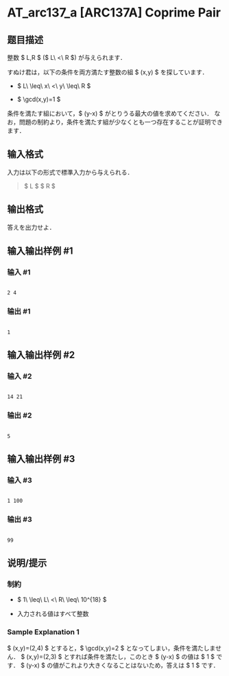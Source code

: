 # AT_arc137_a [ARC137A] Coprime Pair

## 题目描述

[problemUrl]: https://atcoder.jp/contests/arc137/tasks/arc137_a

整数 $ L,R $ ($ L\ <\ R $) が与えられます．

すぬけ君は，以下の条件を両方満たす整数の組 $ (x,y) $ を探しています．

- $ L\ \leq\ x\ <\ y\ \leq\ R $
- $ \gcd(x,y)=1 $

条件を満たす組において，$ (y-x) $ がとりうる最大の値を求めてください． なお，問題の制約より，条件を満たす組が少なくとも一つ存在することが証明できます．

## 输入格式

入力は以下の形式で標準入力から与えられる．

> $ L $ $ R $

## 输出格式

答えを出力せよ．

## 输入输出样例 #1

### 输入 #1

```
2 4
```

### 输出 #1

```
1
```

## 输入输出样例 #2

### 输入 #2

```
14 21
```

### 输出 #2

```
5
```

## 输入输出样例 #3

### 输入 #3

```
1 100
```

### 输出 #3

```
99
```

## 说明/提示

### 制約

- $ 1\ \leq\ L\ <\ R\ \leq\ 10^{18} $
- 入力される値はすべて整数

### Sample Explanation 1

$ (x,y)=(2,4) $ とすると，$ \gcd(x,y)=2 $ となってしまい，条件を満たしません． $ (x,y)=(2,3) $ とすれば条件を満たし，このとき $ (y-x) $ の値は $ 1 $ です． $ (y-x) $ の値がこれより大きくなることはないため，答えは $ 1 $ です．